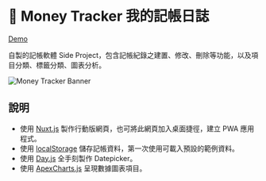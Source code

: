 # 📌 Money Tracker 我的記帳日誌

[Demo](https://waveciou.github.io/MoneyTracker/)

自製的記帳軟體 Side Project，包含記帳紀錄之建置、修改、刪除等功能，以及項目分類、標籤分類、圖表分析。

![Money Tracker Banner](https://waveciou.github.io/MoneyTracker/demo/banner.jpg "Money Tracker Banner")

## 說明

- 使用 [Nuxt.js](https://nuxtjs.org/) 製作行動版網頁，也可將此網頁加入桌面捷徑，建立 PWA 應用程式。
- 使用 [localStorage](https://developer.mozilla.org/zh-TW/docs/Web/API/Window/localStorage) 儲存記帳資料，第一次使用可載入預設的範例資料。
- 使用 [Day.js](https://day.js.org/) 全手刻製作 Datepicker。
- 使用 [ApexCharts.js](https://apexcharts.com/) 呈現數據圖表項目。
